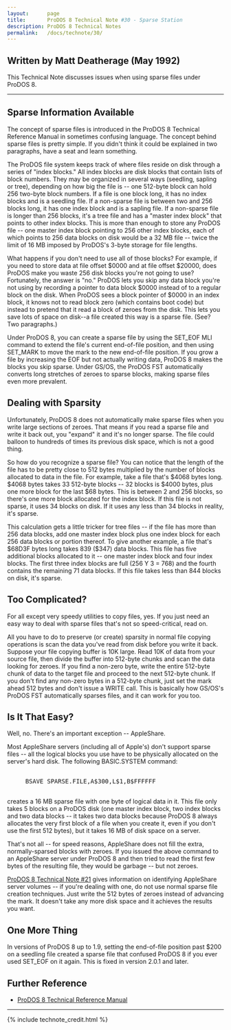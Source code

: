 ```yaml
---
layout:      page
title:       ProDOS 8 Technical Note #30 - Sparse Station
description: ProDOS 8 Technical Notes
permalink:   /docs/technote/30/
---
```




<h2>Written by Matt Deatherage (May 1992)</h2>

<p>This Technical Note discusses issues when using sparse files under 
ProDOS 8.</p>

<hr>


<h2>Sparse Information Available</h2>

<p>The concept of sparse files is introduced in the ProDOS 8 Technical
Reference Manual in sometimes confusing language.  The concept behind
sparse files is pretty simple.  If you didn't think it could be explained
in two paragraphs, have a seat and learn something.</p>

<p>The ProDOS file system keeps track of where files reside on disk through a
series of "index blocks."  All index blocks are disk blocks that contain lists
of block numbers.  They may be organized in several ways (seedling, sapling or
tree), depending on how big the file is -- one 512-byte block can hold 256
two-byte block numbers.  If a file is one block long, it has no index blocks
and is a seedling file.  If a non-sparse file is between two and 256 blocks
long, it has one index block and is a sapling file.  If a non-sparse file is
longer than 256 blocks, it's a tree file and has a "master index block" that
points to other index blocks.  This is more than enough to store any ProDOS
file -- one master index block pointing to 256 other index blocks, each of
which points to 256 data blocks on disk would be a 32 MB file -- twice the
limit of 16 MB imposed by ProDOS's 3-byte storage for file lengths.</p>

<p>What happens if you don't need to use all of those blocks?  For example, if
you need to store data at file offset $0000 and at file offset $20000, does
ProDOS make you waste 256 disk blocks you're not going to use?  Fortunately,
the answer is "no."  ProDOS lets you skip any data block you're not using by
recording a pointer to data block $0000 instead of to a regular block on the
disk.  When ProDOS sees a block pointer of $0000 in an index block, it knows
not to read block zero (which contains boot code) but instead to pretend that
it read a block of zeroes from the disk.  This lets you save lots of space on
disk--a file created this way is a sparse file.  (See?  Two paragraphs.)</p>

<p>Under ProDOS 8, you can create a sparse file by using the SET_EOF MLI
command to extend the file's current end-of-file position, and then using
SET_MARK to move the mark to the new end-of-file position.  If you grow a
file by increasing the EOF but not actually writing data, ProDOS 8 makes
the blocks you skip sparse.  Under GS/OS, the ProDOS FST automatically
converts long stretches of zeroes to sparse blocks, making sparse files
even more prevalent.</p>


<h2>Dealing with Sparsity</h2>

<p>Unfortunately, ProDOS 8 does not automatically make sparse files when you
write large sections of zeroes.  That means if you read a sparse file and
write it back out, you "expand" it and it's no longer sparse.  The file could
balloon to hundreds of times its previous disk space, which is not a good
thing.</p>

<p>So how do you recognize a sparse file?  You can notice that the length
of the file has to be pretty close to 512 bytes multiplied by the number
of blocks allocated to data in the file.  For example, take a file that's
$4068 bytes long.  $4068 bytes takes 33 512-byte blocks -- 32 blocks is
$4000 bytes, plus one more block for the last $68 bytes.  This is between
2 and 256 blocks, so there's one more block allocated for the index block.  
If this file is not sparse, it uses 34 blocks on disk.  If it uses any
less than 34 blocks in reality, it's sparse.</p>

<p>This calculation gets a little tricker for tree files -- if the file
has more than 256 data blocks, add one master index block plus one index
block for each 256 data blocks or portion thereof.  To give another
example, a file that's $68D3F bytes long takes 839 ($347) data blocks.  
This file has five additional blocks allocated to it -- one master index
block and four index blocks.  The first three index blocks are full (256 Y
3 = 768) and the fourth contains the remaining 71 data blocks.  If this
file takes less than 844 blocks on disk, it's sparse.</p>


<h2>Too Complicated?</h2>

<p>For all except very speedy utilities to copy files, yes.  If you just
need an easy way to deal with sparse files that's not so speed-critical,
read on.</p>

<p>All you have to do to preserve (or create) sparsity in normal file copying
operations is scan the data you've read from disk before you write it back.
Suppose your file copying buffer is 10K large.  Read 10K of data from your
source file, then divide the buffer into 512-byte chunks and scan the data
looking for zeroes.  If you find a non-zero byte, write the entire 512-byte
chunk of data to the target file and proceed to the next 512-byte chunk.  If
you don't find any non-zero bytes in a 512-byte chunk, just set the mark ahead
512 bytes and don't issue a WRITE call.  This is basically how GS/OS's ProDOS
FST automatically sparses files, and it can work for you too.</p>


<h2>Is It That Easy?</h2>

<p>Well, no.  There's an important exception -- AppleShare.</p>

<p>Most AppleShare servers (including all of Apple's) don't support sparse
files -- all the logical blocks you use have to be physically allocated on the
server's hard disk.  The following BASIC.SYSTEM command:</p>

<pre>

     BSAVE SPARSE.FILE,A$300,L$1,B$FFFFFF

</pre>

<p>creates a 16 MB sparse file with one byte of logical data in it.  This file
only takes 5 blocks on a ProDOS disk (one master index block, two index blocks
and two data blocks -- it takes two data blocks because ProDOS 8 always
allocates the very first block of a file when you create it, even if you don't
use the first 512 bytes), but it takes 16 MB of disk space on a server.</p>

<p>That's not all -- for speed reasons, AppleShare does not fill the extra,
normally-sparsed blocks with zeroes.  If you issued the above command to an
AppleShare server under ProDOS 8 and then tried to read the first few bytes of
the resulting file, they would be garbage -- but not zeroes.</p>

<p><a href="/docs/technote/21/">ProDOS 8 Technical Note #21</a> gives
information on identifying AppleShare server volumes -- if you're dealing
with one, do not use normal sparse file creation techniques.  Just write
the 512 bytes of zeroes instead of advancing the mark. It doesn't take any
more disk space and it achieves the results you want.</p>


<h2>One More Thing</h2>

<p>In versions of ProDOS 8 up to 1.9, setting the end-of-file position past
$200 on a seedling file created a sparse file that confused ProDOS 8 if you
ever used SET_EOF on it again.  This is fixed in version 2.0.1 and later.</p>


<h2>Further Reference</h2>

<ul>
<li><a href="/docs/techref/">ProDOS 8 Technical Reference Manual</a></li>
</ul>

<hr>



{% include technote_credit.html %}
